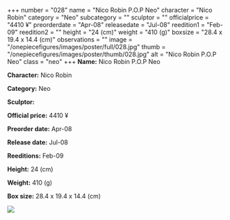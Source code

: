 +++
number = "028"
name = "Nico Robin P.O.P Neo"
character = "Nico Robin"
category = "Neo"
subcategory = ""
sculptor = ""
officialprice = "4410 ¥"
preorderdate = "Apr-08"
releasedate = "Jul-08"
reedition1 = "Feb-09"
reedition2 = ""
height = "24 (cm)"
weight = "410 (g)"
boxsize = "28.4 x 19.4 x 14.4 (cm)"
observations = ""
image = "/onepiecefigures/images/poster/full/028.jpg"
thumb = "/onepiecefigures/images/poster/thumb/028.jpg"
alt = "Nico Robin P.O.P Neo"
class = "neo"
+++
**Name:** Nico Robin P.O.P Neo

**Character:** Nico Robin

**Category:** Neo 

**Sculptor:** 

**Official price:** 4410 ¥

**Preorder date:** Apr-08

**Release date:** Jul-08

**Reeditions:** Feb-09

**Height:** 24 (cm)

**Weight:** 410 (g)

**Box size:** 28.4 x 19.4 x 14.4 (cm)

<img src="/onepiecefigures/images/poster/thumb/028.jpg">
